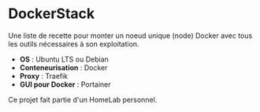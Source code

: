 # DockerStack
Une liste de recette pour monter un noeud unique (node) Docker avec tous les outils nécessaires à son exploitation.

* **OS**  : Ubuntu LTS ou Debian
* **Conteneurisation** : Docker
* **Proxy** : Traefik
* **GUI pour Docker** : Portainer

Ce projet fait partie d'un HomeLab personnel.
